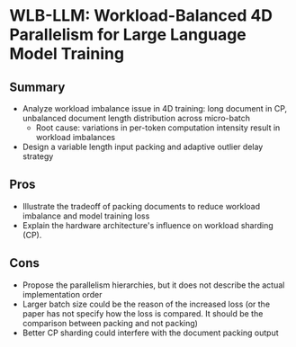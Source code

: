 # WLB-LLM: Workload-Balanced 4D Parallelism for Large Language Model Training

## Summary
- Analyze workload imbalance issue in 4D training: long document in CP, unbalanced document length distribution across micro-batch
    - Root cause: variations in per-token computation intensity result in workload imbalances
- Design a variable length input packing and adaptive outlier delay strategy

## Pros
- Illustrate the tradeoff of packing documents to reduce workload imbalance and model training loss
- Explain the hardware architecture's influence on workload sharding (CP).

## Cons
- Propose the parallelism hierarchies, but it does not describe the actual implementation order
- Larger batch size could be the reason of the increased loss (or the paper has not specify how the loss is compared. It should be the comparison between packing and not packing)
- Better CP sharding could interfere with the document packing output